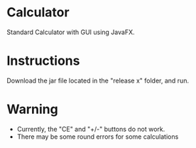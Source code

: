 # Calculator
Standard Calculator with GUI using JavaFX.

# Instructions
Download the jar file located in the "release x" folder, and run.

# Warning
* Currently, the "CE" and "+/-" buttons do not work.
* There may be some round errors for some calculations
